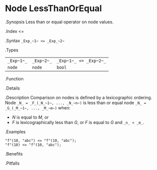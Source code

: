 # Node LessThanOrEqual

.Synopsis
Less than or equal operator on node values.

.Index
<=

.Syntax
`_Exp_~1~ <= _Exp_~2~`

.Types

|            |             |                         |
| --- | --- | --- |
| `_Exp~1~_` |  `_Exp~2~_` | `_Exp~1~_ <= _Exp~2~_`  |
| `node`    |  `node`    | `bool`                |


.Function

.Details

.Description
Comparison on nodes is defined by a lexicographic ordering. Node `_N_ = _F_(_N_~1~, ..., _N_~n~)` is less than or equal node 
`_N_ = _G_(_M_~1~, ..., _M_~m~)` when:
*  _N_ is equal to _M_, or
*  _F_ is lexicographically less than _G_, or _F_ is equal to _G_ and `_n_ < _m_`.

.Examples
```rascal-shell
"f"(10, "abc") <= "f"(10, "abc");
"f"(10) <= "f"(10, "abc");
```

.Benefits

.Pitfalls

